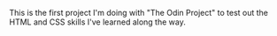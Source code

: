 This is the first project I'm doing with "The Odin Project" to test out the HTML and CSS skills I've learned along the way. 

